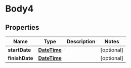 
# Body4

## Properties
Name | Type | Description | Notes
------------ | ------------- | ------------- | -------------
**startDate** | [**DateTime**](DateTime.md) |  |  [optional]
**finishDate** | [**DateTime**](DateTime.md) |  |  [optional]



